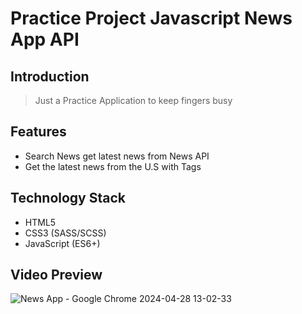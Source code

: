 # Practice Project Javascript News App API
## Introduction
> Just a Practice Application to keep fingers busy
## Features
>
- Search News get latest news from News API
- Get the latest news from the U.S with Tags

## Technology Stack
- HTML5
- CSS3 (SASS/SCSS)
- JavaScript (ES6+)

## Video Preview
![News App - Google Chrome 2024-04-28 13-02-33](https://github.com/IkaMastera/new-app-javascript/assets/112602982/05540d68-3e4b-4e90-b5ad-7ddf978d1980)

